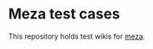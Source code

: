 Meza test cases
===============

This repository holds test wikis for [meza](https://github.com/enterprisemediawiki/meza).
